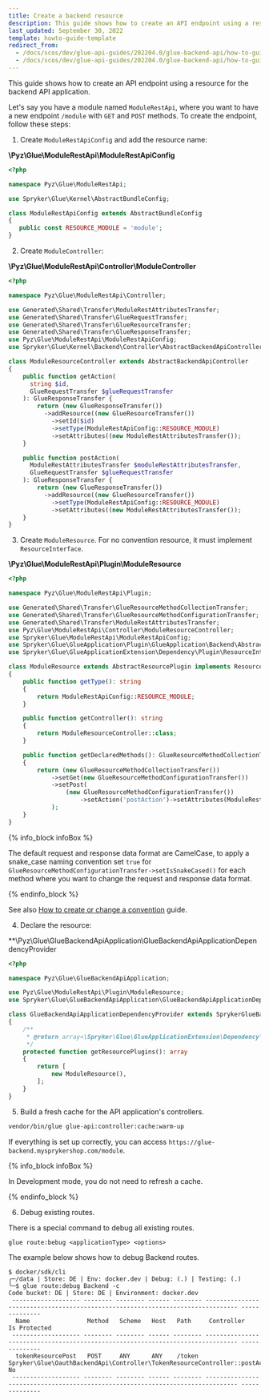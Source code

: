 ```yaml
---
title: Create a backend resource
description: This guide shows how to create an API endpoint using a resource for the backend API application.
last_updated: September 30, 2022
template: howto-guide-template
redirect_from:
  - /docs/scos/dev/glue-api-guides/202204.0/glue-backend-api/how-to-guides/how-to-create-a-backend-resource.html
  - /docs/scos/dev/glue-api-guides/202204.0/glue-backend-api/how-to-guides/how-to-create-a-resource.html
---
```


This guide shows how to create an API endpoint using a resource for the backend API application.

Let's say you have a module named `ModuleRestApi`, where you want to have a new endpoint `/module` with `GET` and `POST` methods. To create the endpoint, follow these steps:

1. Create `ModuleRestApiConfig` and add the resource name:

**\Pyz\Glue\ModuleRestApi\ModuleRestApiConfig**

 ```php
<?php

namespace Pyz\Glue\ModuleRestApi;

use Spryker\Glue\Kernel\AbstractBundleConfig;

class ModuleRestApiConfig extends AbstractBundleConfig
{
    public const RESOURCE_MODULE = 'module';
}
```

2. Create `ModuleController`:

**\Pyz\Glue\ModuleRestApi\Controller\ModuleController**

```php
<?php

namespace Pyz\Glue\ModuleRestApi\Controller;

use Generated\Shared\Transfer\ModuleRestAttributesTransfer;
use Generated\Shared\Transfer\GlueRequestTransfer;
use Generated\Shared\Transfer\GlueResourceTransfer;
use Generated\Shared\Transfer\GlueResponseTransfer;
use Pyz\Glue\ModuleRestApi\ModuleRestApiConfig;
use Spryker\Glue\Kernel\Backend\Controller\AbstractBackendApiController;

class ModuleResourceController extends AbstractBackendApiController
{
    public function getAction(
      string $id,
      GlueRequestTransfer $glueRequestTransfer
    ): GlueResponseTransfer {
        return (new GlueResponseTransfer())
          ->addResource((new GlueResourceTransfer())
            ->setId($id)
            ->setType(ModuleRestApiConfig::RESOURCE_MODULE)
            ->setAttributes((new ModuleRestAttributesTransfer());
    }

    public function postAction(
      ModuleRestAttributesTransfer $moduleRestAttributesTransfer,
      GlueRequestTransfer $glueRequestTransfer
    ): GlueResponseTransfer {
        return (new GlueResponseTransfer())
          ->addResource((new GlueResourceTransfer())
            ->setType(ModuleRestApiConfig::RESOURCE_MODULE)
            ->setAttributes((new ModuleRestAttributesTransfer());
    }
}
```

3. Create `ModuleResource`. For no convention resource, it must implement `ResourceInterface`.

**\Pyz\Glue\ModuleRestApi\Plugin\ModuleResource**

```php
<?php

namespace Pyz\Glue\ModuleRestApi\Plugin;

use Generated\Shared\Transfer\GlueResourceMethodCollectionTransfer;
use Generated\Shared\Transfer\GlueResourceMethodConfigurationTransfer;
use Generated\Shared\Transfer\ModuleRestAttributesTransfer;
use Pyz\Glue\ModuleRestApi\Controller\ModuleResourceController;
use Spryker\Glue\ModuleRestApi\ModuleRestApiConfig;
use Spryker\Glue\GlueApplication\Plugin\GlueApplication\Backend\AbstractResourcePlugin;
use Spryker\Glue\GlueApplicationExtension\Dependency\Plugin\ResourceInterface;

class ModuleResource extends AbstractResourcePlugin implements ResourceInterface
{
    public function getType(): string
    {
        return ModuleRestApiConfig::RESOURCE_MODULE;
    }

    public function getController(): string
    {
        return ModuleResourceController::class;
    }

    public function getDeclaredMethods(): GlueResourceMethodCollectionTransfer
    {
        return (new GlueResourceMethodCollectionTransfer())
            ->setGet(new GlueResourceMethodConfigurationTransfer())
            ->setPost(
                (new GlueResourceMethodConfigurationTransfer())
                    ->setAction('postAction')->setAttributes(ModuleRestAttributesTransfer::class),
            );
    }
}
```

{% info_block infoBox %}

The default request and response data format are CamelCase, to apply a snake_case naming convention set `true` for `GlueResourceMethodConfigurationTransfer->setIsSnakeCased()` for each method where you want to change the request and response data format.

{% endinfo_block %}

See also [How to create or change a convention](/docs/scos/dev/glue-api-guides/{{page.version}}/how-to-create-or-change-a-convention.html) guide.

4. Declare the resource:

**\Pyz\Glue\GlueBackendApiApplication\GlueBackendApiApplicationDependencyProvider

```php
<?php

namespace Pyz\Glue\GlueBackendApiApplication;

use Pyz\Glue\ModuleRestApi\Plugin\ModuleResource;
use Spryker\Glue\GlueBackendApiApplication\GlueBackendApiApplicationDependencyProvider as SprykerGlueBackendApiApplicationDependencyProvider;

class GlueBackendApiApplicationDependencyProvider extends SprykerGlueBackendApiApplicationDependencyProvider
{
    /**
     * @return array<\Spryker\Glue\GlueApplicationExtension\Dependency\Plugin\ResourceInterface>
     */
    protected function getResourcePlugins(): array
    {
        return [
            new ModuleResource(),
        ];
    }
}
```

5. Build a fresh cache for the API application's controllers.

```bash
vendor/bin/glue glue-api:controller:cache:warm-up
```

If everything is set up correctly, you can access `https://glue-backend.mysprykershop.com/module`.

{% info_block infoBox %}

In Development mode, you do not need to refresh a cache.

{% endinfo_block %}

6. Debug existing routes.

There is a special command to debug all existing routes.

`glue route:bebug <applicationType> <options>`

The example below shows how to debug Backend routes.

```shell
$ docker/sdk/cli
╭─/data | Store: DE | Env: docker.dev | Debug: (.) | Testing: (.)
╰─$ glue route:debug Backend -c
Code bucket: DE | Store: DE | Environment: docker.dev
 ------------------- -------- -------- ------ -------- ------------------------------------------------------------------------------- --------------
  Name                Method   Scheme   Host   Path     Controller                                                                      Is Protected  
 ------------------- -------- -------- ------ -------- ------------------------------------------------------------------------------- --------------
  tokenResourcePost   POST     ANY      ANY    /token   Spryker\Glue\OauthBackendApi\Controller\TokenResourceController::postAction()   No            
 ------------------- -------- -------- ------ -------- ------------------------------------------------------------------------------- --------------
```
